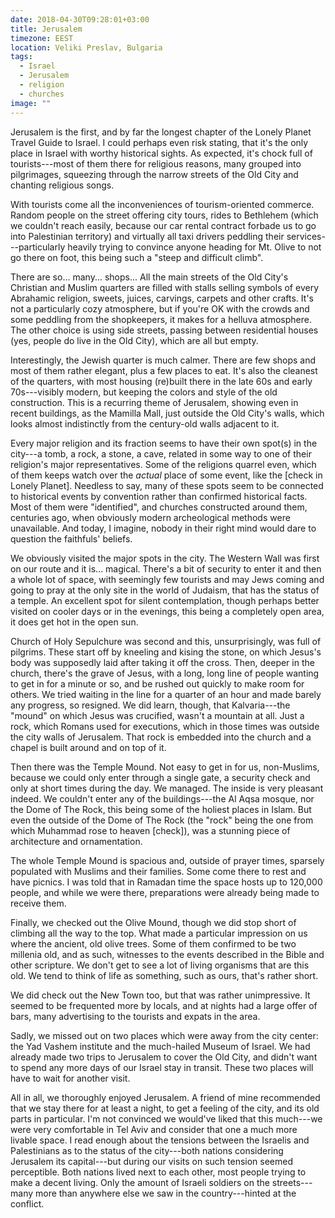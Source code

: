 ```yaml
---
date: 2018-04-30T09:28:01+03:00
title: Jerusalem
timezone: EEST
location: Veliki Preslav, Bulgaria
tags:
  - Israel
  - Jerusalem
  - religion
  - churches
image: ""
---
```


<!--more-->

Jerusalem is the first, and by far the longest chapter of the Lonely Planet Travel Guide to Israel. I could perhaps even risk stating, that it's the only place in Israel with worthy historical sights. As expected, it's chock full of tourists---most of them there for religious reasons, many grouped into pilgrimages, squeezing through the narrow streets of the Old City and chanting religious songs.

With tourists come all the inconveniences of tourism-oriented commerce. Random people on the street offering city tours, rides to Bethlehem (which we couldn't reach easily, because our car rental contract forbade us to go into Palestinian territory) and virtually all taxi drivers peddling their services---particularly heavily trying to convince anyone heading for Mt. Olive to not go there on foot, this being such a "steep and difficult climb".

There are so... many... shops... All the main streets of the Old City's Christian and Muslim quarters are filled with stalls selling symbols of every Abrahamic religion, sweets, juices, carvings, carpets and other crafts. It's not a particularly cozy atmosphere, but if you're OK with the crowds and some peddling from the shopkeepers, it makes for a helluva atmosphere. The other choice is using side streets, passing between residential houses (yes, people do live in the Old City), which are all but empty.

Interestingly, the Jewish quarter is much calmer. There are few shops and most of them rather elegant, plus a few places to eat. It's also the cleanest of the quarters, with most housing (re)built there in the late 60s and early 70s---visibly modern, but keeping the colors and style of the old construction. This is a recurring theme of Jerusalem, showing even in recent buildings, as the Mamilla Mall, just outside the Old City's walls, which looks almost indistinctly from the century-old walls adjacent to it.

Every major religion and its fraction seems to have their own spot(s) in the city---a tomb, a rock, a stone, a cave, related in some way to one of their religion's major representatives. Some of the religions quarrel even, which of them keeps watch over the *actual* place of some event, like the [check in Lonely Planet]. Needless to say, many of these spots seem to be connected to historical events by convention rather than confirmed historical facts. Most of them were "identified", and churches constructed around them, centuries ago, when obviously modern archeological methods were unavailable. And today, I imagine, nobody in their right mind would dare to question the faithfuls' beliefs.

We obviously visited the major spots in the city. The Western Wall was first on our route and it is... magical. There's a bit of security to enter it and then a whole lot of space, with seemingly few tourists and may Jews coming and going to pray at the only site in the world of Judaism, that has the status of a temple. An excellent spot for silent contemplation, though perhaps better visited on cooler days or in the evenings, this being a completely open area, it does get hot in the open sun.

Church of Holy Sepulchure was second and this, unsurprisingly, was full of pilgrims. These start off by kneeling and kising the stone, on which Jesus's body was supposedly laid after taking it off the cross. Then, deeper in the church, there's the grave of Jesus, with a long, long line of people wanting to get in for a minute or so, and be rushed out quickly to make room for others. We tried waiting in the line for a quarter of an hour and made barely any progress, so resigned. We did learn, though, that Kalvaria---the "mound" on which Jesus was crucified, wasn't a mountain at all. Just a rock, which Romans used for executions, which in those times was outside the city walls of Jerusalem. That rock is embedded into the church and a chapel is built around and on top of it.

Then there was the Temple Mound. Not easy to get in for us, non-Muslims, because we could only enter through a single gate, a security check and only at short times during the day. We managed. The inside is very pleasant indeed. We couldn't enter any of the buildings---the Al Aqsa mosque, nor the Dome of The Rock, this being some of the holiest places in Islam. But even the outside of the Dome of The Rock (the "rock" being the one from which Muhammad rose to heaven [check]), was a stunning piece of architecture and ornamentation.

The whole Temple Mound is spacious and, outside of prayer times, sparsely populated with Muslims and their families. Some come there to rest and have picnics. I was told that in Ramadan time the space hosts up to 120,000 people, and while we were there, preparations were already being made to receive them.

Finally, we checked out the Olive Mound, though we did stop short of climbing all the way to the top. What made a particular impression on us where the ancient, old olive trees. Some of them confirmed to be two millenia old, and as such, witnesses to the events described in the Bible and other scripture. We don't get to see a lot of living organisms that are this old. We tend to think of life as something, such as ours, that's rather short.

We did check out the New Town too, but that was rather unimpressive. It seemed to be frequented more by locals, and at nights had a large offer of bars, many advertising to the tourists and expats in the area.

Sadly, we missed out on two places which were away from the city center: the Yad Vashem institute and the much-hailed Museum of Israel. We had already made two trips to Jerusalem to cover the Old City, and didn't want to spend any more days of our Israel stay in transit. These two places will have to wait for another visit.

All in all, we thoroughly enjoyed Jerusalem. A friend of mine recommended that we stay there for at least a night, to get a feeling of the city, and its old parts in particular. I'm not convinced we would've liked that this much---we were very comfortable in Tel Aviv and consider that one a much more livable space. I read enough about the tensions between the Israelis and Palestinians as to the status of the city---both nations considering Jerusalem its capital---but during our visits on such tension seemed perceptible. Both nations lived next to each other, most people trying to make a decent living. Only the amount of Israeli soldiers on the streets---many more than anywhere else we saw in the country---hinted at the conflict.
